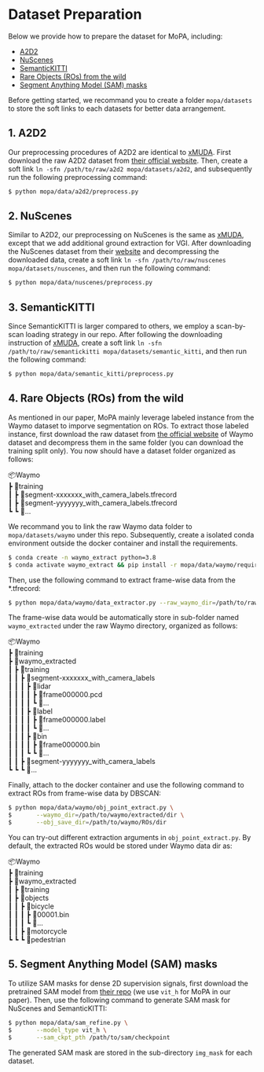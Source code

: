# Dataset Preparation
Below we provide how to prepare the dataset for MoPA, including:
* [A2D2](#1-a2d2)
* [NuScenes](#2-nuscenes)
* [SemanticKITTI](#3-semantickitti)
* [Rare Objects (ROs) from the wild](#4-rare-objects-ros-from-the-wild)
* [Segment Anything Model (SAM) masks](#5-segment-anything-model-sam-masks)

Before getting started, we recommand you to create a folder  ```mopa/datasets``` to store the soft links to each datasets for better data arrangement.

## 1. A2D2
Our preprocessing procedures of A2D2 are identical to [xMUDA](https://github.com/valeoai/xmuda). First download the raw A2D2 dataset from [their official website](https://a2d2.audi/a2d2/en.html). Then, create a soft link ```ln -sfn /path/to/raw/a2d2 mopa/datasets/a2d2```, and subsequently run the following preprocessing command:
```bash
$ python mopa/data/a2d2/preprocess.py
```

## 2. NuScenes
Similar to A2D2, our preprocessing on NuScenes is the same as [xMUDA](https://github.com/valeoai/xmuda), except that we add additional ground extraction for VGI. After downloading the NuScenes dataset from their [website](https://www.nuscenes.org/nuscenes) and decompressing the downloaded data, create a soft link ```ln -sfn /path/to/raw/nuscenes mopa/datasets/nuscenes```, and then run the following command:
```bash
$ python mopa/data/nuscenes/preprocess.py
```

## 3. SemanticKITTI
Since SemanticKITTI is larger compared to others, we employ a scan-by-scan loading strategy in our repo. After following the downloading instruction of [xMUDA](https://github.com/valeoai/xmuda), create a soft link ```ln -sfn /path/to/raw/semantickitti mopa/datasets/semantic_kitti```, and then run the following command:
```bash
$ python mopa/data/semantic_kitti/preprocess.py
```

## 4. Rare Objects (ROs) from the wild
As mentioned in our paper, MoPA mainly leverage labeled instance from the Waymo dataset to imporve segmentation on ROs. To extract those labeled instance, first download the raw dataset from [the official website](https://waymo.com/open/) of Waymo dataset and decompress them in the same folder (you can download the training split only). You now should have a dataset folder organized as follows:

📦Waymo <br> 
┣ 📂training <br>
┃ ┣ 📜segment-xxxxxxx_with_camera_labels.tfrecord   
┃ ┣ 📜segment-yyyyyyy_with_camera_labels.tfrecord  <br>
┗ ┗ 📜...  <br>

We recommand you to link the raw Waymo data folder to ```mopa/datasets/waymo``` under this repo. Subsequently, create a isolated conda environment outside the docker container and install the requirements. 
```bash
$ conda create -n waymo_extract python=3.8
$ conda activate waymo_extract && pip install -r mopa/data/waymo/requirements.txt
```
Then, use the following command to extract frame-wise data from the *.tfrecord:
```bash
$ python mopa/data/waymo/data_extractor.py --raw_waymo_dir=/path/to/raw/waymo/dir
```
The frame-wise data would be automatically store in sub-folder named ```waymo_extracted``` under the raw Waymo directory, organized as follows:

📦Waymo <br> 
┣ 📂training <br>
┣ 📂waymo_extracted <br>
┃ ┣ 📂training <br>
┃ ┃ ┣ 📂segment-xxxxxxx_with_camera_labels <br>
┃ ┃ ┃ ┣ 📂lidar <br>
┃ ┃ ┃ ┃ ┣ 📜frame000000.pcd <br>
┃ ┃ ┃ ┃ ┗ 📜... <br>
┃ ┃ ┃ ┣ 📂label <br>
┃ ┃ ┃ ┃ ┣ 📜frame000000.label <br>
┃ ┃ ┃ ┃ ┗ 📜... <br>
┃ ┃ ┃ ┣ 📂bin <br>
┃ ┃ ┃ ┃ ┣ 📜frame000000.bin <br>
┃ ┃ ┃ ┗ ┗ 📜... <br>
┃ ┃ ┣ 📂segment-yyyyyyy_with_camera_labels <br>
┗ ┗ ┗ 📂...

Finally, attach to the docker container and use the following command to extract ROs from frame-wise data by DBSCAN:
```bash
$ python mopa/data/waymo/obj_point_extract.py \
$       --waymo_dir=/path/to/waymo/extracted/dir \
$       --obj_save_dir=/path/to/waymo/ROs/dir
```
You can try-out different extraction arguments in ```obj_point_extract.py```. By default, the extracted ROs would be stored under Waymo data dir as:

📦Waymo <br> 
┣ 📂training <br>
┣ 📂waymo_extracted <br>
┃ ┣ 📂training <br>
┃ ┣ 📂objects <br>
┃ ┃ ┣ 📂bicycle <br>
┃ ┃ ┃ ┣ 📜00001.bin <br>
┃ ┃ ┃ ┗ 📜... <br>
┃ ┃ ┣ 📂motorcycle <br>
┗ ┗ ┗ 📂pedestrian <br>

## 5. Segment Anything Model (SAM) masks
To utilize SAM masks for dense 2D supervision signals, first download the pretrained SAM model from [their repo](https://github.com/facebookresearch/segment-anything) (we use ```vit_h``` for MoPA in our paper). Then, use the following command to generate SAM mask for NuScenes and SemanticKITTI:
```bash
$ python mopa/data/sam_refine.py \
$       --model_type vit_h \
$       --sam_ckpt_pth /path/to/sam/checkpoint
```
The generated SAM mask are stored in the sub-directory ```img_mask``` for each dataset. 


